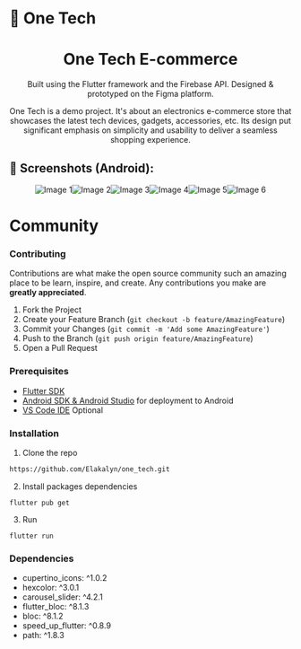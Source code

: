 
# 📱 One Tech

<p align="center">
  <a href="https://github.com/Elakalyn/pill_tracker_app">

  </a>

  <h1 align="center">One Tech E-commerce</h1>
  
  <p align="center">Built using the Flutter framework and the Firebase API. Designed & prototyped on the Figma platform.</p>

</p>

<p align="center">One Tech is a demo project. It's about an electronics e-commerce store that showcases the latest tech devices, gadgets, accessories, etc. Its design put significant emphasis on simplicity and usability to deliver a seamless shopping experience.</p>


## 📱 Screenshots (Android):

<div style="display: flex; justify-content: center;">
  <img src="https://media.discordapp.net/attachments/673875945198714920/1150138868088176700/Screenshot_2023-09-09-21-38-41-28_9eb97fea083127f12f72e53c2c429e07.jpg?width=192&height=427" alt="Image 1">
  <img src="https://media.discordapp.net/attachments/673875945198714920/1150138868360818789/Screenshot_2023-09-09-21-38-52-66_9eb97fea083127f12f72e53c2c429e07.jpg?width=192&height=427" alt="Image 2">
  <img src="https://media.discordapp.net/attachments/673875945198714920/1150138868599890031/Screenshot_2023-09-09-21-39-23-00_9eb97fea083127f12f72e53c2c429e07.jpg?width=192&height=427" alt="Image 3">
   <img src="https://media.discordapp.net/attachments/673875945198714920/1150138868880900216/Screenshot_2023-09-09-21-39-31-67_9eb97fea083127f12f72e53c2c429e07.jpg?width=192&height=427" alt="Image 4">
     <img src="https://media.discordapp.net/attachments/673875945198714920/1150138869375836291/Screenshot_2023-09-09-21-40-37-36_9eb97fea083127f12f72e53c2c429e07.jpg?width=192&height=427" alt="Image 5">
       <img src="https://media.discordapp.net/attachments/673875945198714920/1150138869136765059/Screenshot_2023-09-09-21-40-31-89_9eb97fea083127f12f72e53c2c429e07.jpg?width=192&height=427" alt="Image 6">
</div>

# Community

### Contributing

Contributions are what make the open source community such an amazing place to be learn, inspire, and create. Any contributions you make are **greatly appreciated**.

1. Fork the Project
2. Create your Feature Branch (`git checkout -b feature/AmazingFeature`)
3. Commit your Changes (`git commit -m 'Add some AmazingFeature'`)
4. Push to the Branch (`git push origin feature/AmazingFeature`)
5. Open a Pull Request

### Prerequisites

- [Flutter SDK](https://flutter.dev)
- [Android SDK & Android Studio](https://developer.android.com/studio) for deployment to Android
- [VS Code IDE](https://code.visualstudio.com/) Optional


### Installation

1. Clone the repo

```sh
https://github.com/Elakalyn/one_tech.git
```

2. Install packages dependencies

```
flutter pub get
```

3. Run

```
flutter run
```

### Dependencies

- cupertino_icons: ^1.0.2
- hexcolor: ^3.0.1
- carousel_slider: ^4.2.1
- flutter_bloc: ^8.1.3
- bloc: ^8.1.2
- speed_up_flutter: ^0.8.9
- path: ^1.8.3
